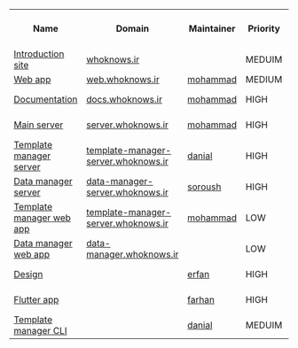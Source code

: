 <table>
  <tr>
    <th> Name </th>
    <th> Domain </th>
    <th> Maintainer </th>
    <th> Priority </th>
    <th> Status </th>
    <th> Progress for Demo </th>
  </tr>
  
  <tr>
    <td> <a href="www.github.com/online6731/whoknows-intro-web"> Introduction site </a> </td>
    <td> <a href="www.whoknows.ir"> whoknows.ir </a> </td>
    <td>  </td>
    <td> MEDUIM </td>
    <td> NOT STARTED </td>
    <td> 0% </td>
    
  </tr>
  
  <tr>
    <td> <a href="www.github.com/online6731/whoknows-web"> Web app </a> </td>
    <td> <a href="www.web.whoknows.ir"> web.whoknows.ir </a> </td>
    <td> <a href="www.github.com/online6731"> mohammad </a> </td>
    <td> MEDIUM </td>
    <td> SUSPENDED </td>
    <td> 20% </td>
  </tr>
  
  <tr>
    <td> <a href="www.github.com/online6731/whoknows"> Documentation </a> </td>
    <td> <a href="www.docs.whoknows.ir"> docs.whoknows.ir </a> </td>
    <td> <a href="https://github.com/online6731"> mohammad </a> </td>
    <td> HIGH </td>
    <td> IN PROGRESS </td>
    <td> 30% </td>
  </tr>
   
  <tr>
    <td> <a href="www.github.com/online6731/whoknwos-server"> Main server </a> </td>
    <td> <a href="www.server.whoknows.ir"> server.whoknows.ir </a> </td>
    <td> <a href="https://github.com/online6731"> mohammad </a> </td>
    <td> HIGH </td>
    <td> IN PROGRESS </td>
    <td> 80% </td>
  </tr>
  
  <tr>
    <td> <a href="www.github.com/danialkeimasi/whoknows-template-manager"> Template manager server </a> </td>
    <td> <a href="www.template-manager-server.whoknows.ir"> template-manager-server.whoknows.ir </a> </td>
    <td> <a href="https://github.com/danialkeimasi"> danial </a> </td>
    <td> HIGH </td>
    <td> IN PROGRESS </td>
    <td> 80% </td>
  </tr>
  
  <tr>
    <td> <a href="www.github.com/soroush-mim/whoknows-data-manager"> Data manager server </a> </td>
    <td> <a href="www.data-manager-server.whoknows.ir"> data-manager-server.whoknows.ir </a> </td>
    <td> <a href="www.github.com/soroush-mim"> soroush </a> </td>
    <td> HIGH </td>
    <td> SUSPENDED </td>
    <td> 50% </td>
  </tr>
  
  <tr>
    <td> <a href="www.github.com/online6731/whoknows-template-manager-ui"> Template manager web app </a> </td>
    <td> <a href="www.template-manager-server.whoknows.ir"> template-manager-server.whoknows.ir </a> </td>
    <td> <a href="https://github.com/online6731"> mohammad </a> </td>
    <td> LOW </td>
    <td> IN PROGRESS </td>
    <td> 35% </td>
  </tr>
  
  <tr>
    <td> <a href=""> Data manager web app </a> </td>
    <td> <a href="www.data-manager.whoknows.ir"> data-manager.whoknows.ir </a> </td>
    <td>  </td>
    <td> LOW </td>
    <td> NOT STARTED </td>
    <td> 0% </td>
  </tr>
  
  <tr>
    <td> <a href="www.github.com/efi77/guessit-design"> Design </a> </td>
    <td>  </td>
    <td> <a href="www.github.com/efi77"> erfan </a> </td>
    <td> HIGH </td>
    <td> IN PROGRESS </td>
    <td> 70% </td>
  </tr>
  
  <tr>
    <td> <a href="www.github.com/farhansn/guessit-flutter"> Flutter app </a> </td>
    <td> </td>
    <td> <a href="www.github.com/farhansn"> farhan </a> </td>
    <td> HIGH </td>
    <td> IN PROGRESS </td>
    <td> 70% </td>
  </tr>
  
  <tr>
    <td> <a href="www.github.com/danialkeimasi/whoknows-cli"> Template manager CLI </a> </td>
    <td>  </td>
    <td> <a href="https://github.com/danialkeimasi"> danial </a> </td>
    <td> MEDUIM </td>
    <td> IN PROGRESS </td>
    <td> 90% </td>
  </tr>

</table>
